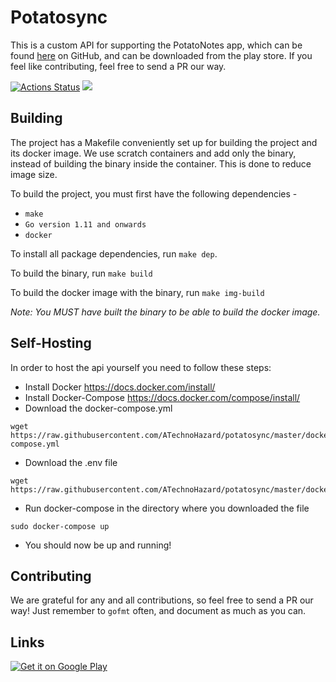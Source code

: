 # Potatosync
This is a custom API for supporting the PotatoNotes app, which can be found [here](https://github.com/HrX03/PotatoNotes/) on GitHub, and can be downloaded from the play store. If you feel like contributing, feel free to send a PR our way.


[![Actions Status](https://github.com/ATechnoHazard/potatosync/workflows/CI/badge.svg)](https://github.com/ATechnoHazard/potatosync/actions) ![](https://img.shields.io/docker/pulls/atechnohazard/potatosync)
## Building
The project has a Makefile conveniently set up for building the project and its docker image. We use scratch containers and add only the binary, instead of building the binary inside the container. This is done to reduce image size.

To build the project, you must first have the following dependencies -
* `make`
* `Go version 1.11 and onwards`
* `docker`

To install all package dependencies, run `make dep`.

To build the binary, run `make build`

To build the docker image with the binary, run `make img-build`

*Note: You MUST have built the binary to be able to build the docker image.*

## Self-Hosting
In order to host the api yourself you need to follow these steps:

* Install Docker https://docs.docker.com/install/ 
* Install Docker-Compose https://docs.docker.com/compose/install/
* Download the docker-compose.yml
```
wget https://raw.githubusercontent.com/ATechnoHazard/potatosync/master/docker-compose.yml
```
* Download the .env file
```
wget https://raw.githubusercontent.com/ATechnoHazard/potatosync/master/docker.env
```
* Run docker-compose in the directory where you downloaded the file
```
sudo docker-compose up
```
* You should now be up and running!

## Contributing
We are grateful for any and all contributions, so feel free to send a PR our way! Just remember to `gofmt` often, and document as much as you can.

## Links
<a href='https://play.google.com/store/apps/details?id=com.potatoproject.notes&hl=en&pcampaignid=pcampaignidMKT-Other-global-all-co-prtnr-py-PartBadge-Mar2515-1'><img alt='Get it on Google Play' src='https://play.google.com/intl/en_us/badges/static/images/badges/en_badge_web_generic.png'/></a>
